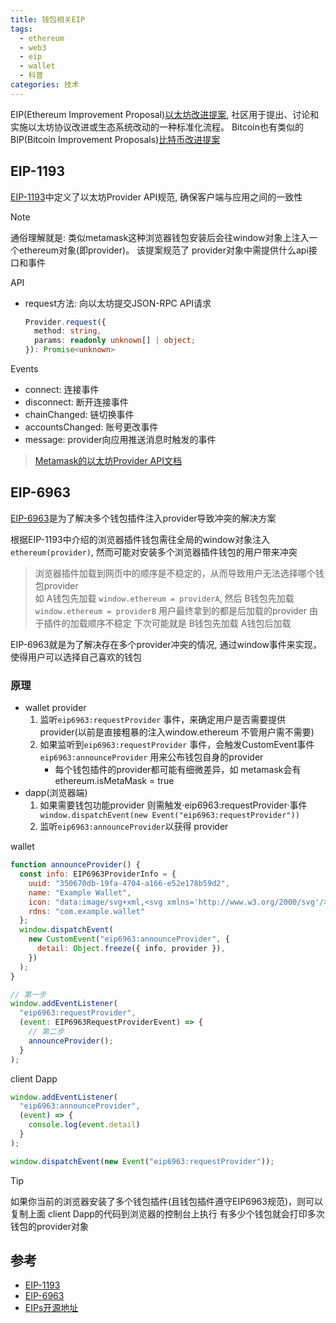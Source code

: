 ```yaml
---
title: 钱包相关EIP
tags:
  - ethereum
  - web3
  - eip
  - wallet
  - 科普
categories: 技术
---
```


EIP(Ethereum Improvement Proposal)[以太坊改进提案](https://github.com/ethereum/EIPs), 社区用于提出、讨论和实施以太坊协议改进或生态系统改动的一种标准化流程。
Bitcoin也有类似的BIP(Bitcoin Improvement Proposals)[比特币改进提案](https://github.com/bitcoin/bips)

## EIP-1193

[EIP-1193](https://eips.ethereum.org/EIPS/eip-1193)中定义了以太坊Provider API规范, 确保客户端与应用之间的一致性

> [!NOTE]
> 通俗理解就是: 类似metamask这种浏览器钱包安装后会往window对象上注入一个ethereum对象(即provider)。
> 该提案规范了 provider对象中需提供什么api接口和事件

API

- request方法: 向以太坊提交JSON-RPC API请求
  ```ts
  Provider.request({
    method: string,
    params: readonly unknown[] | object;
  }): Promise<unknown>
  ```

Events

- connect: 连接事件
- disconnect: 断开连接事件
- chainChanged: 链切换事件
- accountsChanged: 账号更改事件
- message: provider向应用推送消息时触发的事件

> [Metamask的以太坊Provider API文档](https://docs.metamask.io/wallet/reference/provider-api/)


## EIP-6963

[EIP-6963](https://eips.ethereum.org/EIPS/eip-6963)是为了解决多个钱包插件注入provider导致冲突的解决方案

根据EIP-1193中介绍的浏览器插件钱包需往全局的window对象注入`ethereum(provider)`, 然而可能对安装多个浏览器插件钱包的用户带来冲突

> 浏览器插件加载到网页中的顺序是不稳定的，从而导致用户无法选择哪个钱包provider  
> 如 A钱包先加载 `window.ethereum = providerA`, 然后 B钱包先加载 `window.ethereum = providerB`
> 用户最终拿到的都是后加载的provider
> 由于插件的加载顺序不稳定 下次可能就是 B钱包先加载 A钱包后加载

EIP-6963就是为了解决存在多个provider冲突的情况, 通过window事件来实现，使得用户可以选择自己喜欢的钱包

### 原理

- wallet provider
  1. 监听`eip6963:requestProvider` 事件，来确定用户是否需要提供provider(以前是直接粗暴的注入window.ethereum 不管用户需不需要)
  2. 如果监听到`eip6963:requestProvider` 事件，会触发CustomEvent事件`eip6963:announceProvider` 用来公布钱包自身的provider
     - 每个钱包插件的provider都可能有细微差异，如 metamask会有ethereum.isMetaMask = true
- dapp(浏览器端)
  1. 如果需要钱包功能provider 则需触发·eip6963:requestProvider·事件` window.dispatchEvent(new Event("eip6963:requestProvider"))`
  2. 监听`eip6963:announceProvider`以获得 provider

wallet

```js
function announceProvider() {
  const info: EIP6963ProviderInfo = {
    uuid: "350670db-19fa-4704-a166-e52e178b59d2",
    name: "Example Wallet",
    icon: "data:image/svg+xml,<svg xmlns='http://www.w3.org/2000/svg'/>",
    rdns: "com.example.wallet"
  };
  window.dispatchEvent(
    new CustomEvent("eip6963:announceProvider", {
      detail: Object.freeze({ info, provider }),
    })
  );
}

// 第一步
window.addEventListener(
  "eip6963:requestProvider",
  (event: EIP6963RequestProviderEvent) => {
    // 第二步
    announceProvider();
  }
);
```

client Dapp

```js
window.addEventListener(
  "eip6963:announceProvider",
  (event) => {
    console.log(event.detail)
  }
);

window.dispatchEvent(new Event("eip6963:requestProvider"));
```

> [!TIP]
> 如果你当前的浏览器安装了多个钱包插件(且钱包插件遵守EIP6963规范)，则可以复制上面 client Dapp的代码到浏览器的控制台上执行
> 有多少个钱包就会打印多次钱包的provider对象


## 参考

- [EIP-1193](https://eips.ethereum.org/EIPS/eip-1193)
- [EIP-6963](https://eips.ethereum.org/EIPS/eip-6963)
- [EIPs开源地址](https://github.com/ethereum/EIPs)
